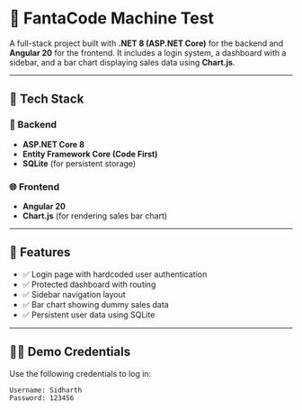 # 🧪 FantaCode Machine Test

A full-stack project built with **.NET 8 (ASP.NET Core)** for the backend and **Angular 20** for the frontend. It includes a login system, a dashboard with a sidebar, and a bar chart displaying sales data using **Chart.js**.

---

## 🚀 Tech Stack

### 🔧 Backend
- **ASP.NET Core 8**
- **Entity Framework Core (Code First)**
- **SQLite** (for persistent storage)

### 🌐 Frontend
- **Angular 20**
- **Chart.js** (for rendering sales bar chart)

---

## 🔐 Features

- ✅ Login page with hardcoded user authentication
- ✅ Protected dashboard with routing
- ✅ Sidebar navigation layout
- ✅ Bar chart showing dummy sales data
- ✅ Persistent user data using SQLite

---

## 🧑‍💻 Demo Credentials

Use the following credentials to log in:

```txt
Username: Sidharth  
Password: 123456
